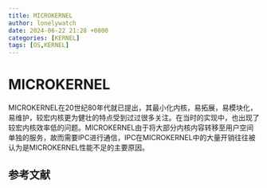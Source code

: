 ```yaml
---
title: MICROKERNEL
author: lonelywatch
date: 2024-06-22 21:28 +0800
categories: [KERNEL]
tags: [OS,KERNEL]   
---
```


# MICROKERNEL

MICROKERNEL在20世纪80年代就已提出，其最小化内核，易拓展，易模块化，易维护，较宏内核更为健壮的特点受到过过很多关注。在当时的实现中，也出现了较宏内核效率低的问题。MICROKERNEL由于将大部分内核内容转移至用户空间单独的服务，故而需要IPC进行通信，IPC在MICROKERNEL中的大量开销往往被认为是MICROKERNEL性能不足的主要原因。



## 参考文献
